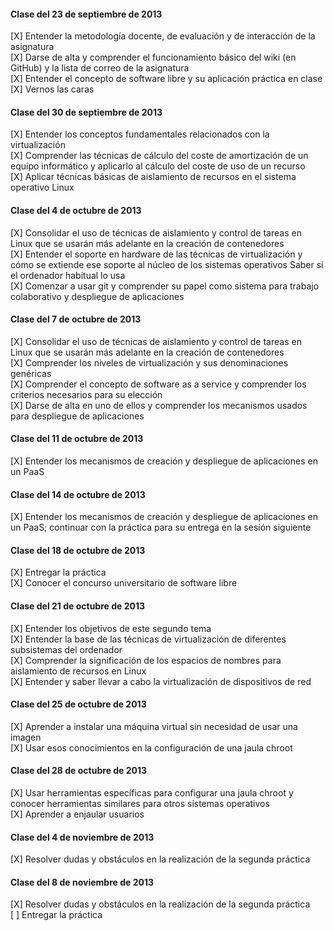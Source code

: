 #### Clase del 23 de septiembre de 2013
[X] Entender la metodología docente, de evaluación y de interacción de la asignatura   
[X] Darse de alta y comprender el funcionamiento básico del wiki (en GitHub) y la lista de correo de la asignatura   
[X] Entender el concepto de software libre y su aplicación práctica en clase   
[X] Vernos las caras   

#### Clase del 30 de septiembre de 2013
[X] Entender los conceptos fundamentales relacionados con la virtualización   
[X] Comprender las técnicas de cálculo del coste de amortización de un equipo informático y aplicarlo al cálculo del coste de uso de un recurso   
[X] Aplicar técnicas básicas de aislamiento de recursos en el sistema operativo Linux   

#### Clase del 4 de octubre de 2013
[X] Consolidar el uso de técnicas de aislamiento y control de tareas en Linux que se usarán más adelante en la creación de contenedores   
[X] Entender el soporte en hardware de las técnicas de virtualización y cómo se extiende ese soporte al núcleo de los sistemas operativos
    Saber si el ordenador habitual lo usa   
[X] Comenzar a usar git y comprender su papel como sistema para trabajo colaborativo y despliegue de aplicaciones   

#### Clase del 7 de octubre de 2013
[X] Consolidar el uso de técnicas de aislamiento y control de tareas en Linux que se usarán más adelante en la creación de contenedores   
[X] Comprender los niveles de virtualización y sus denominaciones genéricas   
[X] Comprender el concepto de software as a service y comprender los criterios necesarios para su elección   
[X] Darse de alta en uno de ellos y comprender los mecanismos usados para despliegue de aplicaciones   

#### Clase del 11 de octubre de 2013
[X] Entender los mecanismos de creación y despliegue de aplicaciones en un PaaS   

#### Clase del 14 de octubre de 2013
[X] Entender los mecanismos de creación y despliegue de aplicaciones en un PaaS; 
    continuar con la práctica para su entrega en la sesión siguiente
    
#### Clase del 18 de octubre de 2013
[X] Entregar la práctica   
[X] Conocer el concurso universitario de software libre

#### Clase del 21 de octubre de 2013
[X] Entender los objetivos de este segundo tema   
[X] Entender la base de las técnicas de virtualización de diferentes subsistemas del ordenador   
[X] Comprender la significación de los espacios de nombres para aislamiento de recursos en Linux   
[X] Entender y saber llevar a cabo la virtualización de dispositivos de red   

#### Clase del 25 de octubre de 2013
[X] Aprender a instalar una máquina virtual sin necesidad de usar una imagen   
[X] Usar esos conocimientos en la configuración de una jaula chroot   

#### Clase del 28 de octubre de 2013
[X] Usar herramientas específicas para configurar una jaula chroot y conocer herramientas similares para otros sistemas operativos   
[X] Aprender a enjaular usuarios   

#### Clase del 4 de noviembre de 2013
[X] Resolver dudas y obstáculos en la realización de la segunda práctica   

#### Clase del 8 de noviembre de 2013
[X] Resolver dudas y obstáculos en la realización de la segunda práctica   
[ ] Entregar la práctica   
